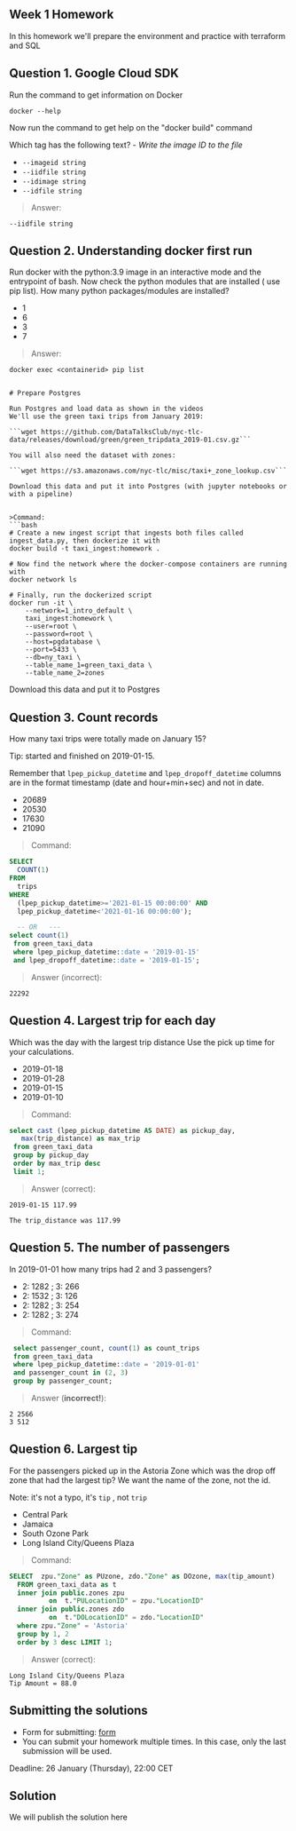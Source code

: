 ## Week 1 Homework

In this homework we'll prepare the environment
and practice with terraform and SQL

## Question 1. Google Cloud SDK
Run the command to get information on Docker

```docker --help```

Now run the command to get help on the "docker build" command

Which tag has the following text? - *Write the image ID to the file*

- `--imageid string`
- `--iidfile string`
- `--idimage string`
- `--idfile string`



>Answer:
```
--iidfile string
```


## Question 2. Understanding docker first run

Run docker with the python:3.9 image in an interactive mode and the entrypoint of bash.
Now check the python modules that are installed ( use pip list).
How many python packages/modules are installed?

- 1
- 6
- 3
- 7

>Answer:
```
docker exec <containerid> pip list


# Prepare Postgres

Run Postgres and load data as shown in the videos
We'll use the green taxi trips from January 2019:

```wget https://github.com/DataTalksClub/nyc-tlc-data/releases/download/green/green_tripdata_2019-01.csv.gz```

You will also need the dataset with zones:

```wget https://s3.amazonaws.com/nyc-tlc/misc/taxi+_zone_lookup.csv```

Download this data and put it into Postgres (with jupyter notebooks or with a pipeline)


>Command:
```bash
# Create a new ingest script that ingests both files called ingest_data.py, then dockerize it with
docker build -t taxi_ingest:homework .

# Now find the network where the docker-compose containers are running with
docker network ls

# Finally, run the dockerized script
docker run -it \
    --network=1_intro_default \
    taxi_ingest:homework \
    --user=root \
    --password=root \
    --host=pgdatabase \
    --port=5433 \
    --db=ny_taxi \
    --table_name_1=green_taxi_data \
    --table_name_2=zones
```

Download this data and put it to Postgres

## Question 3. Count records

How many taxi trips were totally made on January 15?

Tip: started and finished on 2019-01-15.

Remember that `lpep_pickup_datetime` and `lpep_dropoff_datetime` columns are in the format timestamp (date and hour+min+sec) and not in date.

- 20689
- 20530
- 17630
- 21090
<!-- //| 22292 | -->


>Command:
```sql
SELECT
  COUNT(1)
FROM
  trips
WHERE
  (lpep_pickup_datetime>='2021-01-15 00:00:00' AND
  lpep_pickup_datetime<'2021-01-16 00:00:00');

  -- OR   ---
select count(1)
 from green_taxi_data
 where lpep_pickup_datetime::date = '2019-01-15'
 and lpep_dropoff_datetime::date = '2019-01-15';
```
>Answer (incorrect):
```
22292
```
## Question 4. Largest trip for each day

Which was the day with the largest trip distance
Use the pick up time for your calculations.

- 2019-01-18
- 2019-01-28
- 2019-01-15
- 2019-01-10


>Command:
```sql
select cast (lpep_pickup_datetime AS DATE) as pickup_day,
   max(trip_distance) as max_trip
 from green_taxi_data
 group by pickup_day
 order by max_trip desc
 limit 1;
```
>Answer (correct):
```
2019-01-15 117.99

The trip_distance was 117.99
```


## Question 5. The number of passengers

In 2019-01-01 how many trips had 2 and 3 passengers?

- 2: 1282 ; 3: 266
- 2: 1532 ; 3: 126
- 2: 1282 ; 3: 254
- 2: 1282 ; 3: 274

>Command:
```sql
 select passenger_count, count(1) as count_trips
 from green_taxi_data
 where lpep_pickup_datetime::date = '2019-01-01'
 and passenger_count in (2, 3)
 group by passenger_count;
```
>Answer (**incorrect!**):
```
2 2566
3 512
```


## Question 6. Largest tip

For the passengers picked up in the Astoria Zone which was the drop off zone that had the largest tip?
We want the name of the zone, not the id.

Note: it's not a typo, it's `tip` , not `trip`

- Central Park
- Jamaica
- South Ozone Park
- Long Island City/Queens Plaza
>Command:
```sql
SELECT  zpu."Zone" as PUzone, zdo."Zone" as DOzone, max(tip_amount)
  FROM green_taxi_data as t
  inner join public.zones zpu
          on  t."PULocationID" = zpu."LocationID"
  inner join public.zones zdo
          on  t."DOLocationID" = zdo."LocationID"
  where zpu."Zone" = 'Astoria'
  group by 1, 2
  order by 3 desc LIMIT 1;
```
>Answer (correct):
```
Long Island City/Queens Plaza
Tip Amount = 88.0
```


## Submitting the solutions

* Form for submitting: [form](https://forms.gle/EjphSkR1b3nsdojv7)
* You can submit your homework multiple times. In this case, only the last submission will be used.

Deadline: 26 January (Thursday), 22:00 CET


## Solution

We will publish the solution here
